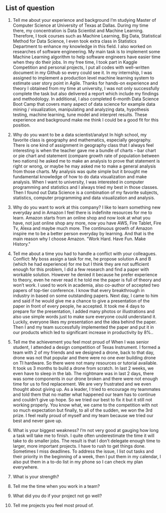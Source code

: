 ## List of question

1.  Tell me about your experience and background
I’m studying Master of Computer Science at University of Texas at Dallas. During my time there, my concentration is Data Scientist and Machine Learning.
Therefore, I took courses such as Machine Learning, Big Data, Statistical Method for Data Science, I even took extra class in Statistics Department to enhance my knowledge in this field.
I also worked on researches of software engineering. My main task is to implement some Machine Learning algorithm to help software engineers have easier time when they do their jobs.
In my free time, I took part in Kaggle Competition and personal projects, I put all codes with well-written document in my Github so every could see it.
In my internship, I was assigned to implement a production level machine learning system to estimate user story point in Agile.
Thanks for hands-on experience and theory I obtained from my time at university, I was not only successfully complete the task but also delivered a report which include my findings and methodology.
In additional, I also completed 6-month Data Science Boot Camp that covers many aspect of data science for example data mining / visualization, manipulating and analyzing data, hypothesis testing, machine learning, tune model and interpret results.
These experience and background make me think I could be a good fit for this position.
2. Why do you want to be a data scientist/analyst
In high school, my favorite class is geography and mathematics, especially geography. There is one kind of assignment in geography class that I always feel interesting is when the teacher gave me a bundle of charts – bar chart or pie chart and statement (compare growth rate of population between two nations) he asked me to make an analysis to prove that statement is right or wrong, or maybe he may asked me to make a general analysis from those charts. My analysis was quite simple but it brought me fundamental knowledge of how to do data visualization and make analysis.
When I want to university, I was interested in computer programming and statistics and I always tried my best in those classes.
Then I found out Data Science is a combination of my favorite subjects, statistics, computer programming and data visualization and analysis.

3. Why do you want to work at this company?
I like to learn something new everyday and in Amazon I feel there is indefinite resources for me to learn. Amazon starts from an online shop and now look at what you have, not just online shop any more, now you have AWS, Fire Tablet, Fire Tv, Alexa and maybe much more. The continuous growth of Amazon inspire me to be a better person everyday by learning. And that is the main reason why I choose Amazon.
"Work Hard. Have Fun. Make History."

4. Tell me about a time you had to handle a conflict with your colleagues.
Conflict: My boss assign a task for me, he propose solution A and B (which he had experience) for me but I think they are not sufficient enough for this problem, I did a few research and find a paper with workable solution. However he denied it because he prefer experience to theory, even he never read it he told me the paper is full of theory and won’t work. I used to work in academia, also co-author of accepted two papers of top-tier conference. I know that every breakthrough in industry in based on some outstanding papers. Next day, I came to him and said if he would give me a chance to give a presentation of the paper in front of every people, he accepted. It took me 4 days to prepare for the presentation, I added many photos or illustrations and also use simple words just to make sure everyone could understand it. Luckily, everyone likes my presentation and the idea behind the paper. Then I and my team successfully implemented the paper and put it in our products which led to significant increase in productivity by 8%..
5. Tell me the achievement you feel most proud of
When I was senior student, I attended a design competition of Texas Instrument. I formed a team with 2 of my friends and we designed a drone, back to that day, drone was not that popular and there were no one ever building drone on TI hardware. So there were not many resources or tutorial available. It took us 3 months to build a drone from scratch. In last 2 weeks, we even have to sleep in the lab.  The nightmare was in last 2 days, there was some components in our drone broken and there were not enough time for us to find replacement. We are very frustrated and we even thought about giving up. As a leader, I tried to encourage my teammates and told them that no matter what happened our team has to continue and couldn’t give up hope. So we tried our best to fix it but it still not working properly.
You know what, we came to the competition with not so much expectation but finally, to all of the sudden, we won the 3rd prize. I feel really proud of myself and my team because we tried our best and never gave up.

6. What is your biggest weakness?
I’m not very good at gauging how long a task will take me to finish. I quite often underestimate the time it will take to do smaller jobs. The result is that I don’t delegate enough time to larger, more important projects. I have to rush to get things done. Sometimes I miss deadlines. To address the issue, I list out tasks and their priority in the beginning of a week, then I put them in my calendar, I also put them in a to-do list in my phone so I can check my plan everywhere.

7. What is your strength?

8. Tell me the time when you work in a team?

9. What did you do if your project not go well?

10. Tell me projects you feel most proud of.
